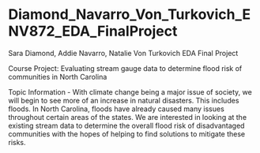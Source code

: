 # Diamond_Navarro_Von_Turkovich_ENV872_EDA_FinalProject
Sara Diamond, Addie Navarro, Natalie Von Turkovich EDA Final Project

Course Project: Evaluating stream gauge data to determine flood risk of communities in North Carolina

Topic Information - With climate change being a major issue of society, we will begin to see more of an increase in natural disasters. This includes floods. In North Carolina, floods have already caused many issues throughout certain areas of the states. We are interested in looking at the existing stream data to determine the overall flood risk of disadvantaged communities with the hopes of helping to find solutions to mitigate these risks.

